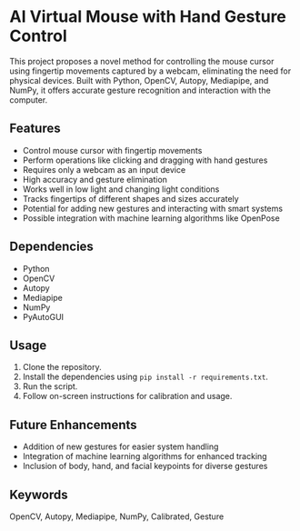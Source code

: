 # AI Virtual Mouse with Hand Gesture Control

This project proposes a novel method for controlling the mouse cursor using fingertip movements captured by a webcam, eliminating the need for physical devices. Built with Python, OpenCV, Autopy, Mediapipe, and NumPy, it offers accurate gesture recognition and interaction with the computer.

## Features
- Control mouse cursor with fingertip movements
- Perform operations like clicking and dragging with hand gestures
- Requires only a webcam as an input device
- High accuracy and gesture elimination
- Works well in low light and changing light conditions
- Tracks fingertips of different shapes and sizes accurately
- Potential for adding new gestures and interacting with smart systems
- Possible integration with machine learning algorithms like OpenPose

## Dependencies
- Python
- OpenCV
- Autopy
- Mediapipe
- NumPy
- PyAutoGUI

## Usage
1. Clone the repository.
2. Install the dependencies using `pip install -r requirements.txt`.
3. Run the script.
4. Follow on-screen instructions for calibration and usage.

## Future Enhancements
- Addition of new gestures for easier system handling
- Integration of machine learning algorithms for enhanced tracking
- Inclusion of body, hand, and facial keypoints for diverse gestures

## Keywords
OpenCV, Autopy, Mediapipe, NumPy, Calibrated, Gesture
